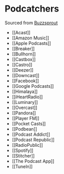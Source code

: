 # Podcatchers
Sourced from [Buzzsprout](https://www.buzzsprout.com/global_stats)
* [[Acast]]
* [[Amazon Music]]
* [[Apple Podcasts]]
* [[Breaker]]
* [[Bullhorn]]
* [[Castbox]]
* [[Castro]]
* [[Deezer]]
* [[Downcast]]
* [[Facebook]]
* [[Google Podcasts]]
* [[Himalaya]]
* [[iHeartRadio]]
* [[Luminary]]
* [[Overcast]]
* [[Pandora]]
* [[Player FM]]
* [[Pocket Casts]]
* [[Podbean]]
* [[Podcast Addict]]
* [[Podcast Republic]]
* [[RadioPublic]]
* [[Spotify]]
* [[Stitcher]]
* [[The Podcast App]]
* [[TuneIn]]
